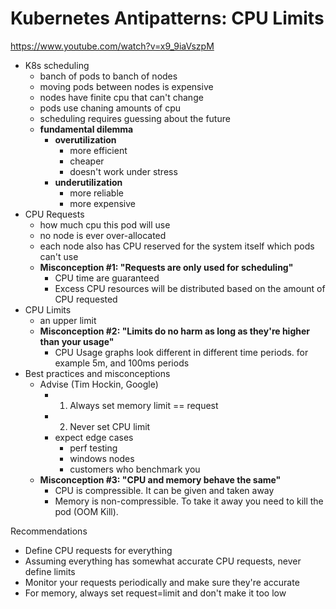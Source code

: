 # Kubernetes Antipatterns: CPU Limits

https://www.youtube.com/watch?v=x9_9iaVszpM

- K8s scheduling
  - banch of pods to banch of nodes
  - moving pods between nodes is expensive
  - nodes have finite cpu that can't change
  - pods use chaning amounts of cpu
  - scheduling requires guessing about the future 
  - **fundamental dilemma**
    - **overutilization**
      - more efficient
      - cheaper
      - doesn't work under stress
    - **underutilization**
      - more reliable
      - more expensive
- CPU Requests
  - how much cpu this pod will use
  - no node is ever over-allocated
  - each node also has CPU reserved for the system itself which pods can't use
  - **Misconception #1: "Requests are only used for scheduling"**
    - CPU time are guaranteed
    - Excess CPU resources will be distributed based on the amount of CPU requested
- CPU Limits
  - an upper limit
  - **Misconception #2: "Limits do no harm as long as they're higher than your usage"**
    - CPU Usage graphs look different in different time periods. for example 5m, and 100ms periods 
- Best practices and misconceptions
  - Advise (Tim Hockin, Google)
    - 1) Always set memory limit == request
    - 2) Never set CPU limit
    - expect edge cases
      - perf testing
      - windows nodes
      - customers who benchmark you
  - **Misconception #3: "CPU and memory behave the same"**
    - CPU is compressible. It can be given and taken away
    - Memory is non-compressible. To take it away you need to kill the pod (OOM Kill).

Recommendations
- Define CPU requests for everything
- Assuming everything has somewhat accurate CPU requests, never define limits
- Monitor your requests periodically and make sure they're accurate
- For memory, always set request=limit and don't make it too low